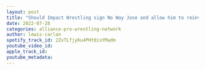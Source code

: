 ```yaml
---
layout: post
title: "Should Impact Wrestling sign No Way Jose and allow him to reinvent himself?"
date: 2022-07-28
categories: alliance-pro-wrestling-network
author: lewis-carlan
spotify_track_id: 2ZxTLfjyKu4PHt0isYMadm
youtube_video_id: 
apple_track_id: 
youtube_metadata: 
---
```

